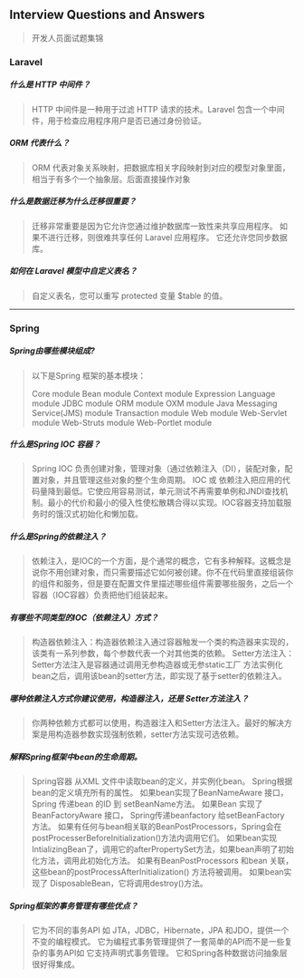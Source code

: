 ## Interview Questions and Answers
> 开发人员面试题集锦

### Laravel

##### 什么是 HTTP 中间件？
> HTTP 中间件是一种用于过滤 HTTP 请求的技术。Laravel 包含一个中间件，用于检查应用程序用户是否已通过身份验证。


##### ORM 代表什么？
> ORM 代表对象关系映射，把数据库相关字段映射到对应的模型对象里面，相当于有多个一个抽象层。后面直接操作对象


##### 什么是数据迁移为什么迁移很重要？
> 迁移非常重要是因为它允许您通过维护数据库一致性来共享应用程序。
> 如果不进行迁移，则很难共享任何 Laravel 应用程序。
> 它还允许您同步数据库。


##### 如何在 Laravel 模型中自定义表名？
> 自定义表名，您可以重写 protected 变量 $table 的值。

------

### Spring

##### Spring由哪些模块组成?
> 以下是Spring 框架的基本模块：
> 
> Core module
> Bean module
> Context module
> Expression Language module
> JDBC module
> ORM module
> OXM module
> Java Messaging Service(JMS) module
> Transaction module
> Web module
> Web-Servlet module
> Web-Struts module
> Web-Portlet module

##### 什么是Spring IOC 容器？
> Spring IOC 负责创建对象，管理对象（通过依赖注入（DI），装配对象，配置对象，并且管理这些对象的整个生命周期。
> IOC 或 依赖注入把应用的代码量降到最低。它使应用容易测试，单元测试不再需要单例和JNDI查找机制。最小的代价和最小的侵入性使松散耦合得以实现。IOC容器支持加载服务时的饿汉式初始化和懒加载。


##### 什么是Spring的依赖注入？
> 依赖注入，是IOC的一个方面，是个通常的概念，它有多种解释。这概念是说你不用创建对象，而只需要描述它如何被创建。你不在代码里直接组装你的组件和服务，但是要在配置文件里描述哪些组件需要哪些服务，之后一个容器（IOC容器）负责把他们组装起来。

##### 有哪些不同类型的IOC（依赖注入）方式？
> 构造器依赖注入：构造器依赖注入通过容器触发一个类的构造器来实现的，该类有一系列参数，每个参数代表一个对其他类的依赖。
> Setter方法注入：Setter方法注入是容器通过调用无参构造器或无参static工厂 方法实例化bean之后，调用该bean的setter方法，即实现了基于setter的依赖注入。

##### 哪种依赖注入方式你建议使用，构造器注入，还是 Setter方法注入？
> 你两种依赖方式都可以使用，构造器注入和Setter方法注入。最好的解决方案是用构造器参数实现强制依赖，setter方法实现可选依赖。

##### 解释Spring框架中bean的生命周期。
> Spring容器 从XML 文件中读取bean的定义，并实例化bean。
> Spring根据bean的定义填充所有的属性。
> 如果bean实现了BeanNameAware 接口，Spring 传递bean 的ID 到 setBeanName方法。
> 如果Bean 实现了 BeanFactoryAware 接口， Spring传递beanfactory 给setBeanFactory 方法。
> 如果有任何与bean相关联的BeanPostProcessors，Spring会在postProcesserBeforeInitialization()方法内调用它们。
> 如果bean实现IntializingBean了，调用它的afterPropertySet方法，如果bean声明了初始化方法，调用此初始化方法。
> 如果有BeanPostProcessors 和bean 关联，这些bean的postProcessAfterInitialization() 方法将被调用。
> 如果bean实现了 DisposableBean，它将调用destroy()方法。

##### Spring框架的事务管理有哪些优点？
> 它为不同的事务API  如 JTA，JDBC，Hibernate，JPA 和JDO，提供一个不变的编程模式。
> 它为编程式事务管理提供了一套简单的API而不是一些复杂的事务API如
> 它支持声明式事务管理。
> 它和Spring各种数据访问抽象层很好得集成。